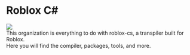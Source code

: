 # Roblox C#

[![](https://dcbadge.limes.pink/api/server/nFcsW3C33u)](https://discord.gg/nFcsW3C33u)  
This organization is everything to do with roblox-cs, a transpiler built for Roblox.  
Here you will find the compiler, packages, tools, and more.

